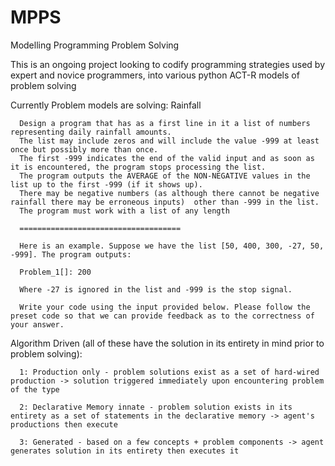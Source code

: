 # MPPS
Modelling Programming Problem Solving

This is an ongoing project looking to codify programming strategies used by expert and novice programmers,
into various python ACT-R models of problem solving

Currently Problem models are solving: Rainfall

	  Design a program that has as a first line in it a list of numbers representing daily rainfall amounts. 
	  The list may include zeros and will include the value -999 at least once but possibly more than once.
	  The first -999 indicates the end of the valid input and as soon as it is encountered, the program stops processing the list.   
	  The program outputs the AVERAGE of the NON-NEGATIVE values in the list up to the first -999 (if it shows up).  
	  There may be negative numbers (as although there cannot be negative rainfall there may be erroneous inputs)  other than -999 in the list. 
	  The program must work with a list of any length 

	  ====================================

	  Here is an example. Suppose we have the list [50, 400, 300, -27, 50, -999]. The program outputs: 

	  Problem_1[]: 200

	  Where -27 is ignored in the list and -999 is the stop signal.

	  Write your code using the input provided below. Please follow the preset code so that we can provide feedback as to the correctness of your answer.


Algorithm Driven (all of these have the solution in its entirety in mind prior to problem solving):

	  1: Production only - problem solutions exist as a set of hard-wired production -> solution triggered immediately upon encountering problem of the type

	  2: Declarative Memory innate - problem solution exists in its entirety as a set of statements in the declarative memory -> agent's productions then execute

	  3: Generated - based on a few concepts + problem components -> agent generates solution in its entirety then executes it
